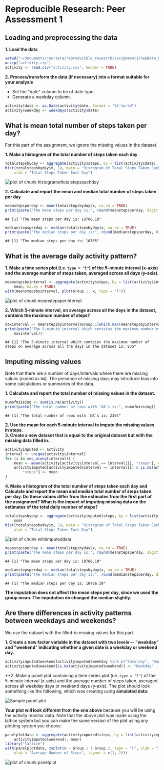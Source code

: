 # Reproducible Research: Peer Assessment 1


## Loading and preprocessing the data

**1. Load the data**  

```r
setwd("~/Documents/coursera/reproducible_research/assignment1/RepData_PeerAssessment1")
unzip("activity.zip")
activity <- read.csv("activity.csv", header = TRUE)
```


**2. Process/transform the data (if necessary) into a format suitable for your analysis**  
- Set the "date" column to be of date type.  
- Generate a weekday column. 

```r
activity$date <- as.Date(activity$date, format = "%Y-%m-%d")
activity$weekday <- weekdays(activity$date)
```

## What is mean total number of steps taken per day?

For this part of the assignment, we ignore the missing values in
the dataset.

**1. Make a histogram of the total number of steps taken each day**

```r
totalstepsbyday <- aggregate(activity$steps, by = list(activity$date), sum)
hist(totalstepsbyday$x, 10, main = "Histogram of Total Steps Taken Each Day", 
    xlab = "Total Steps Taken Each Day")
```

![plot of chunk histogramoftotalstepseachday](figure/histogramoftotalstepseachday.png) 

**2. Calculate and report the **mean** and **median** total number of steps taken per day**


```r
meanstepsperday <- mean(totalstepsbyday$x, na.rm = TRUE)
print(paste("The mean steps per day is:", round(meanstepsperday, digit = 2)))
```

```
## [1] "The mean steps per day is: 10766.19"
```

```r
medianstepsperday <- median(totalstepsbyday$x, na.rm = TRUE)
print(paste("The median steps per day is:", round(medianstepsperday, digit = 2)))
```

```
## [1] "The median steps per day is: 10765"
```


## What is the average daily activity pattern?

**1. Make a time series plot (i.e. `type = "l"`) of the 5-minute interval (x-axis) and the average number of steps taken, averaged across all days (y-axis).**

```r
meanstepsbyinterval <- aggregate(activity$steps, by = list(activity$interval), 
    mean, na.rm = TRUE)
with(meanstepsbyinterval, plot(Group.1, x, type = "l"))
```

![plot of chunk meanstepsperinterval](figure/meanstepsperinterval.png) 


**2. Which 5-minute interval, on average across all the days in the dataset, contains the maximum number of steps?**

```r
maxinterval <- meanstepsbyinterval$Group.1[which.max(meanstepsbyinterval$x)]
print(paste("The 5-minute interval which contains the maximum number of steps on average across all the days in the dataset is:", 
    maxinterval))
```

```
## [1] "The 5-minute interval which contains the maximum number of steps on average across all the days in the dataset is: 835"
```

## Imputing missing values

Note that there are a number of days/intervals where there are missing
values (coded as `NA`). The presence of missing days may introduce
bias into some calculations or summaries of the data.

**1. Calculate and report the total number of missing values in the dataset.**

```r
numofmissing <- sum(is.na(activity))
print(paste("The total number of rows with `NA`s is:", numofmissing))
```

```
## [1] "The total number of rows with `NA`s is: 2304"
```

**2. Use the mean for each 5-minute interval to impute the missing values in steps.  
3. Create a new dataset that is equal to the original dataset but with the missing data filled in.**

```r
activityimputed <- activity
interval <- unique(activity$interval)
for (i in seq_along(interval)) {
    mean <- mean(activity[activity$interval == interval[i], "steps"], na.rm = TRUE)
    activityimputed[activityimputed$interval == interval[i] & is.na(activityimputed$steps), 
        "steps"] <- mean
}
```

**4. Make a histogram of the total number of steps taken each day and Calculate and report the mean and median total number of steps taken per day. Do these values differ from the estimates from the first part of the assignment? What is the impact of imputing missing data on the estimates of the total daily number of steps?**


```r
totalstepsbyday <- aggregate(activityimputed$steps, by = list(activityimputed$date), 
    sum)
hist(totalstepsbyday$x, 10, main = "Histogram of Total Steps Taken Each Day", 
    xlab = "Total Steps Taken Each Day")
```

![plot of chunk withimputeddata](figure/withimputeddata.png) 

```r
meanstepsperday <- mean(totalstepsbyday$x, na.rm = TRUE)
print(paste("The mean steps per day is:", round(meanstepsperday, digit = 2)))
```

```
## [1] "The mean steps per day is: 10766.19"
```

```r
medianstepsperday <- median(totalstepsbyday$x, na.rm = TRUE)
print(paste("The median steps per day is:", round(medianstepsperday, digit = 2)))
```

```
## [1] "The median steps per day is: 10766.19"
```


**The imputation does not affect the mean steps per day, since we used the group mean.
The imputation do changed the median slightly.**


## Are there differences in activity patterns between weekdays and weekends?

We use the dataset with the filled-in missing values for this part.

**1. Create a new factor variable in the dataset with two levels -- "weekday" and "weekend" indicating whether a given date is a weekday or weekend day.**

```r
activityimputed$weekend[activityimputed$weekday %in% c("Saturday", "Sunday")] <- "Weekend"
activityimputed$weekend[is.na(activityimputed$weekend)] <- "Weekday"
```

**2. Make a panel plot containing a time series plot (i.e. `type = "l"`) of the 5-minute interval (x-axis) and the average number of steps taken, averaged across all weekday days or weekend days (y-axis). The plot should look something like the following, which was creating using **simulated data**:

![Sample panel plot](instructions_fig/sample_panelplot.png) 


**Your plot will look different from the one above** because you will
be using the activity monitor data. Note that the above plot was made
using the lattice system but you can make the same version of the plot
using any plotting system you choose.

```r
panelplotdata <- aggregate(activityimputed$steps, by = list(activityimputed$interval, 
    activityimputed$weekend), mean)
library("lattice")
with(panelplotdata, xyplot(x ~ Group.1 | Group.2, type = "l", xlab = "Interval", 
    ylab = "Average Number of Steps", layout = c(1, 2)))
```

![plot of chunk panelplot](figure/panelplot.png) 



